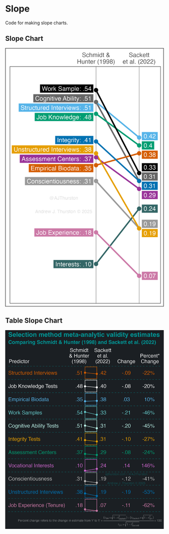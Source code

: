 # Slope

Code for making slope charts.

## Slope Chart
![](/images/sackett2022.png)

## Table Slope Chart
![](/images/sackett2022_table.png)
